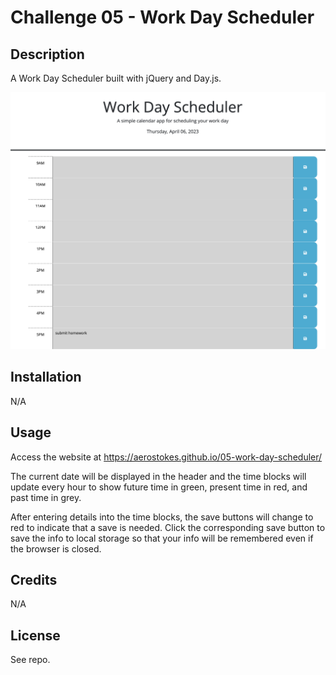 # Challenge 05 - Work Day Scheduler

## Description


A Work Day Scheduler built with jQuery and Day.js.


![Screenshot](assets/images/screenshot.png)


## Installation

N/A

## Usage

Access the website at https://aerostokes.github.io/05-work-day-scheduler/ 

The current date will be displayed in the header and the time blocks will update every hour to show future time in green, present time in red, and past time in grey. 

After entering details into the time blocks, the save buttons will change to red to indicate that a save is needed. Click the corresponding save button to save the info to local storage so that your info will be remembered even if the browser is closed. 


## Credits

N/A

## License

See repo.
